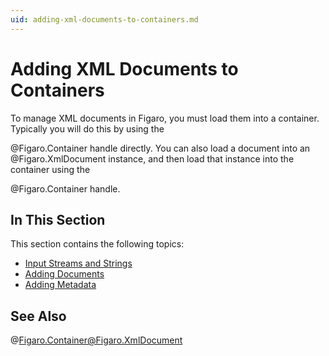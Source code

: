 ```yaml
---
uid: adding-xml-documents-to-containers.md
---
```


# Adding XML Documents to Containers

To manage XML documents in Figaro, you must load them into a container. Typically you will do this by using the 

@Figaro.Container handle directly. You can also load a document into an @Figaro.XmlDocument instance, and then load that instance into the container using the 

@Figaro.Container handle.



## In This Section

This section contains the following topics:


* [Input Streams and Strings](xref:input-streams-and-strings.md)
* [Adding Documents](xref:adding-documents.md)
* [Adding Metadata](xref:adding-metadata.md)



## See Also

@Figaro.Container@Figaro.XmlDocument